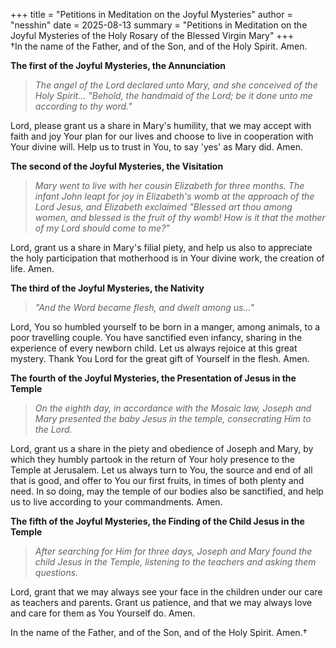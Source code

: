+++
title = "Petitions in Meditation on the Joyful Mysteries"
author = "nesshin"
date = 2025-08-13
summary = "Petitions in Meditation on the Joyful Mysteries of the Holy Rosary of the Blessed Virgin Mary"
+++
<br>
†In the name of the Father, and of the Son, and of the Holy Spirit. Amen.
<p></p>

**The first of the Joyful Mysteries, the Annunciation**

> _The angel of the Lord declared unto Mary, and she conceived of the Holy Spirit... "Behold, the handmaid of the Lord; be it done unto me according to thy word."_

Lord, please grant us a share in Mary's humility, that we may accept with faith and joy Your plan for our lives and choose to live in cooperation with Your divine will. Help us to trust in You, to say 'yes' as Mary did. Amen.

**The second of the Joyful Mysteries, the Visitation**

> _Mary went to live with her cousin Elizabeth for three months. The infant John leapt for joy in Elizabeth's womb at the approach of the Lord Jesus, and Elizabeth exclaimed "Blessed art thou among women, and blessed is the fruit of thy womb! How is it that the mother of my Lord should come to me?"_

Lord, grant us a share in Mary's filial piety, and help us also to appreciate the holy participation that motherhood is in Your divine work, the creation of life. Amen.

**The third of the Joyful Mysteries, the Nativity**

> _"And the Word became flesh, and dwelt among us..."_

Lord, You so humbled yourself to be born in a manger, among animals, to a poor travelling couple. You have sanctified even infancy, sharing in the experience of every newborn child. Let us always rejoice at this great mystery. Thank You Lord for the great gift of Yourself in the flesh. Amen.

**The fourth of the Joyful Mysteries, the Presentation of Jesus in the Temple**

> _On the eighth day, in accordance with the Mosaic law, Joseph and Mary presented the baby Jesus in the temple, consecrating Him to the Lord._

Lord, grant us a share in the piety and obedience of Joseph and Mary, by which they humbly partook in the return of Your holy presence to the Temple at Jerusalem. Let us always turn to You, the source and end of all that is good, and offer to You our first fruits, in times of both plenty and need. In so doing, may the temple of our bodies also be sanctified, and help us to live according to your commandments. Amen.

**The fifth of the Joyful Mysteries, the Finding of the Child Jesus in the Temple**

> _After searching for Him for three days, Joseph and Mary found the child Jesus in the Temple, listening to the teachers and asking them questions._

Lord, grant that we may always see your face in the children under our care as teachers and parents. Grant us patience, and that we may always love and care for them as You Yourself do. Amen.

In the name of the Father, and of the Son, and of the Holy Spirit. Amen.†